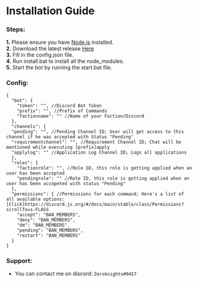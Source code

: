 # Installation Guide

### Steps:
**1.** Please ensure you have [Node.js](https://nodejs.org/en/download/) installed.\
**2.** Download the latest release [Here](https://github.com/Zeroknights16/Application-Bot-Discord.js-)\
**3.** Fill in the config.json file.\
**4.** Run install.bat to install all the node_modules.\
**5.** Start the bot by running the start.bat file.

### Config:

```json5
{
  "bot": {
    "token": "", //Discord Bot Token
    "prefix": "", //Prefix of Commands
    "factionname": "" //Name of your Faction/Discord
  },
  "channels": {
  "pending": "", //Pending Channel ID; User will get access to this channel if he was accepted with Status "Pending"
  "requirementchannel": "", //Requirement Channel ID; Chat will be mentioned while executing [prefix]apply
  "applylog": "" //Application Log Channel ID; Logs all applications
  },
  "roles": {
    "factionrole": "", //Role ID, this role is getting applied when an user has been accepted
    "pendingrole": "" //Role ID, this role is getting applied when an user has been accepeted with status "Pending"
  },
  "permissions": { //Permissions for each command; Here's a list of all available options: [Click]https://discord.js.org/#/docs/main/stable/class/Permissions?scrollTo=s-FLAGS
    "accept": "BAN_MEMBERS",
    "deny": "BAN_MEMBERS",
    "dm": "BAN_MEMBERS",
    "pending": "BAN_MEMBERS",
    "restart": "BAN_MEMBERS"
  }
}
```
### Support:
* You can contact me on discord: `Zeroknights#9457`
